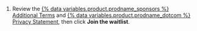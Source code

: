 1. Review the [{% data variables.product.prodname_sponsors %} Additional Terms](/free-pro-team@latest/site-policy/github-terms/github-sponsors-additional-terms) and [{% data variables.product.prodname_dotcom %} Privacy Statement](/free-pro-team@latest/site-policy/privacy-policies/github-privacy-statement), then click **Join the waitlist**.
